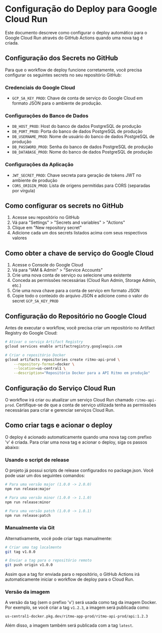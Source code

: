 # Configuração do Deploy para Google Cloud Run

Este documento descreve como configurar o deploy automático para o Google Cloud Run através do GitHub Actions quando uma nova tag é criada.

## Configuração dos Secrets no GitHub

Para que o workflow de deploy funcione corretamente, você precisa configurar os seguintes secrets no seu repositório GitHub:

### Credenciais do Google Cloud

- `GCP_SA_KEY_PROD`: Chave de conta de serviço do Google Cloud em formato JSON para o ambiente de produção.

### Configurações do Banco de Dados

- `DB_HOST_PROD`: Host do banco de dados PostgreSQL de produção
- `DB_PORT_PROD`: Porta do banco de dados PostgreSQL de produção
- `DB_USERNAME_PROD`: Nome de usuário do banco de dados PostgreSQL de produção
- `DB_PASSWORD_PROD`: Senha do banco de dados PostgreSQL de produção
- `DB_DATABASE_PROD`: Nome do banco de dados PostgreSQL de produção

### Configurações da Aplicação

- `JWT_SECRET_PROD`: Chave secreta para geração de tokens JWT no ambiente de produção
- `CORS_ORIGIN_PROD`: Lista de origens permitidas para CORS (separadas por vírgula)

## Como configurar os secrets no GitHub

1. Acesse seu repositório no GitHub
2. Vá para "Settings" > "Secrets and variables" > "Actions"
3. Clique em "New repository secret"
4. Adicione cada um dos secrets listados acima com seus respectivos valores

## Como obter a chave de serviço do Google Cloud

1. Acesse o Console do Google Cloud
2. Vá para "IAM & Admin" > "Service Accounts"
3. Crie uma nova conta de serviço ou selecione uma existente
4. Conceda as permissões necessárias (Cloud Run Admin, Storage Admin, etc.)
5. Crie uma nova chave para a conta de serviço em formato JSON
6. Copie todo o conteúdo do arquivo JSON e adicione como o valor do secret `GCP_SA_KEY_PROD`

## Configuração do Repositório no Google Cloud

Antes de executar o workflow, você precisa criar um repositório no Artifact Registry do Google Cloud:

```bash
# Ativar o serviço Artifact Registry
gcloud services enable artifactregistry.googleapis.com

# Criar o repositório Docker
gcloud artifacts repositories create ritmo-api-prod \
    --repository-format=docker \
    --location=us-central1 \
    --description="Repositório Docker para a API Ritmo em produção"
```

## Configuração do Serviço Cloud Run

O workflow irá criar ou atualizar um serviço Cloud Run chamado `ritmo-api-prod`. Certifique-se de que a conta de serviço utilizada tenha as permissões necessárias para criar e gerenciar serviços Cloud Run.

## Como criar tags e acionar o deploy

O deploy é acionado automaticamente quando uma nova tag com prefixo 'v' é criada. Para criar uma nova tag e acionar o deploy, siga os passos abaixo:

### Usando o script de release

O projeto já possui scripts de release configurados no package.json. Você pode usar um dos seguintes comandos:

```bash
# Para uma versão major (1.0.0 -> 2.0.0)
npm run release:major

# Para uma versão minor (1.0.0 -> 1.1.0)
npm run release:minor

# Para uma versão patch (1.0.0 -> 1.0.1)
npm run release:patch
```

### Manualmente via Git

Alternativamente, você pode criar tags manualmente:

```bash
# Criar uma tag localmente
git tag v1.0.0

# Enviar a tag para o repositório remoto
git push origin v1.0.0
```

Assim que a tag for enviada para o repositório, o GitHub Actions irá automaticamente iniciar o workflow de deploy para o Cloud Run.

### Versão da imagem

A versão da tag (sem o prefixo 'v') será usada como tag da imagem Docker. Por exemplo, se você criar a tag `v1.2.3`, a imagem será publicada como:

```
us-central1-docker.pkg.dev/ritmo-app-prod/ritmo-api-prod/api:1.2.3
```

Além disso, a imagem também será publicada com a tag `latest`.
